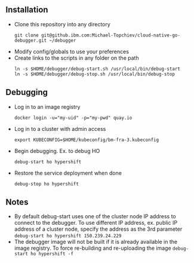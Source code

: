 ## Installation
- Clone this repository into any directory
  ```
  git clone git@github.ibm.com:Michael-Topchiev/cloud-native-go-debugger.git ~/debugger
  ```
- Modify config/globals to use your preferences
- Create links to the scripts in any folder on the path
  ```
  ln -s $HOME/debugger/debug-start.sh /usr/local/bin/debug-start
  ln -s $HOME/debugger/debug-stop.sh /usr/local/bin/debug-stop
  ```

## Debugging
- Log in to an image registry
  ```
  docker login -u="my-uid" -p="my-pwd" quay.io
  ```
- Log in to a cluster with admin access
  ```
  export KUBECONFIG=$HOME/kubeconfig/bm-fra-3.kubeconfig
  ```
- Begin debugging. Ex. to debug HO
  ```
  debug-start ho hypershift
  ```
- Restore the service deployment when done
  ```
  debug-stop ho hypershift
  ```

## Notes
- By default debug-start uses one of the cluster node IP address to connect to the debugger. To use different IP address, ex. public IP address of a cluster node, specify the address as the 3rd parameter `debug-start ho hypershift 150.239.24.229`
- The debugger image will not be built if it is already available in the image registry. To force re-building and re-uploading the image `debug-start ho hypershift -f`
